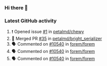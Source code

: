 ### Hi there 👋


### Latest GitHub activity
<!--START_SECTION:activity-->
1. ❗️ Opened issue [#1](https://github.com/petalmd/chewy/issues/1) in [petalmd/chewy](https://github.com/petalmd/chewy)
2. 🎉 Merged PR [#35](https://github.com/petalmd/bright_serializer/pull/35) in [petalmd/bright_serializer](https://github.com/petalmd/bright_serializer)
3. 🗣 Commented on [#10540](https://github.com/forem/forem/issues/10540) in [forem/forem](https://github.com/forem/forem)
4. 🗣 Commented on [#10540](https://github.com/forem/forem/issues/10540) in [forem/forem](https://github.com/forem/forem)
5. 🗣 Commented on [#10540](https://github.com/forem/forem/issues/10540) in [forem/forem](https://github.com/forem/forem)
<!--END_SECTION:activity-->

<!--
**Bhacaz/bhacaz** is a ✨ _special_ ✨ repository because its `README.md` (this file) appears on your GitHub profile.

Here are some ideas to get you started:

- 🔭 I’m currently working on ...
- 🌱 I’m currently learning ...
- 👯 I’m looking to collaborate on ...
- 🤔 I’m looking for help with ...
- 💬 Ask me about ...
- 📫 How to reach me: ...
- 😄 Pronouns: ...
- ⚡ Fun fact: ...
-->
